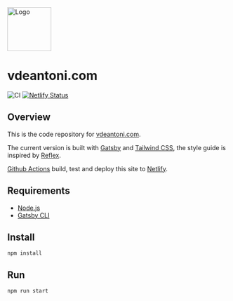 <img alt="Logo" src="https://raw.githubusercontent.com/vdeantoni/vdeantoni.com/master/src/images/logo.svg" width="100" />

# vdeantoni.com

![CI](https://github.com/deantoni/personal-website/workflows/CI/badge.svg)
[![Netlify Status](https://api.netlify.com/api/v1/badges/f26929f9-23ac-4b78-a60d-00a58662e2d3/deploy-status)](https://app.netlify.com/sites/vdeantoni/deploys)

## Overview
This is the code repository for [vdeantoni.com](https://vdeantoni.com).

The current version is built with [Gatsby](https://www.gatsbyjs.org/) and [Tailwind CSS](https://tailwindcss.com/), the style guide is inspired by [Reflex](https://reflexjs.org/).

[Github Actions](https://github.com/features/actions) build, test and deploy this site to [Netlify](https://www.netlify.com/).

## Requirements
  * [Node.js](https://nodejs.org/)
  * [Gatsby CLI](https://www.gatsbyjs.org/docs/gatsby-cli/)

## Install
```
npm install
```

## Run
```
npm run start
```
